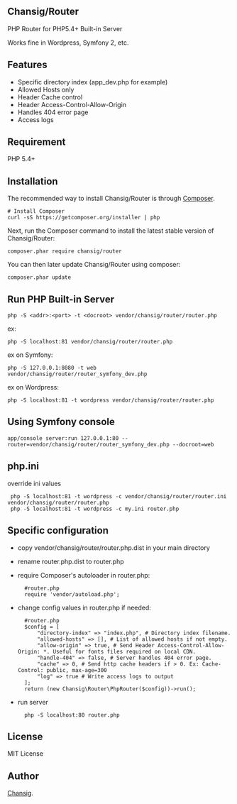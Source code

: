 Chansig/Router
--------------

PHP Router for PHP5.4+ Built-in Server

Works fine in Wordpress, Symfony 2, etc.


## Features

- Specific directory index (app_dev.php for example)
- Allowed Hosts only
- Header Cache control
- Header Access-Control-Allow-Origin
- Handles 404 error page
- Access logs

## Requirement

PHP 5.4+

##  Installation

The recommended way to install Chansig/Router is through
[Composer](http://getcomposer.org).


    # Install Composer
    curl -sS https://getcomposer.org/installer | php


Next, run the Composer command to install the latest stable version of Chansig/Router:

    composer.phar require chansig/router

You can then later update Chansig/Router using composer:

    composer.phar update

## Run PHP Built-in Server

    php -S <addr>:<port> -t <docroot> vendor/chansig/router/router.php
ex:

    php -S localhost:81 vendor/chansig/router/router.php

ex on Symfony:

    php -S 127.0.0.1:8080 -t web vendor/chansig/router/router_symfony_dev.php
  
ex on Wordpress:

    php -S localhost:81 -t wordpress vendor/chansig/router/router.php

## Using Symfony console

    app/console server:run 127.0.0.1:80 --router=vendor/chansig/router/router_symfony_dev.php --docroot=web
    
## php.ini

override ini values

     php -S localhost:81 -t wordpress -c vendor/chansig/router/router.ini vendor/chansig/router/router.php
     php -S localhost:81 -t wordpress -c my.ini router.php
    
## Specific configuration

- copy vendor/chansig/router/router.php.dist in your main directory
- rename router.php.dist to router.php
- require Composer's autoloader in router.php:

        #router.php
        require 'vendor/autoload.php';
        
- change config values in router.php if needed:

        #router.php
        $config = [
            "directory-index" => "index.php", # Directory index filename.
            "allowed-hosts" => [], # List of allowed hosts if not empty.
            "allow-origin" => true, # Send Header Access-Control-Allow-Origin: *. Useful for fonts files required on local CDN.
            "handle-404" => false, # Server handles 404 error page.
            "cache" => 0, # Send http cache headers if > 0. Ex: Cache-Control: public, max-age=300
            "log" => true # Write access logs to output
        ];
        return (new Chansig\Router\PhpRouter($config))->run();
        
- run server

        php -S localhost:80 router.php

## License

MIT License

## Author

[Chansig](https://github.com/Chansig).